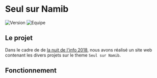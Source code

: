 # Seul sur Namib

![Version][version]
![Equipe][equipe]

## Le projet

Dans le cadre de de [la nuit de l'info 2018](https://www.nuitdelinfo.com/), nous avons réalisé un site web contenant les divers projets sur le theme  ```Seul sur Namib```.

## Fonctionnement








[version]: https://flat.badgen.net/badge/release/v0.0.1/green
[equipe]: https://flat.badgen.net/badge/equipe/echo%20byte%20reborn/blue
[equipe]: https://flat.badgen.net/badge/equipe/echo%20byte%20reborn/blue